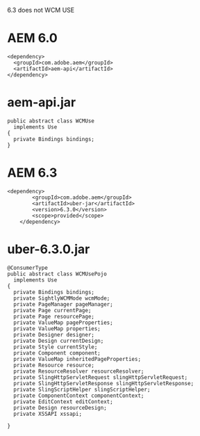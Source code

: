 6.3 does not WCM USE

AEM 6.0
=========

    <dependency>
      <groupId>com.adobe.aem</groupId>
      <artifactId>aem-api</artifactId>
    </dependency>

aem-api.jar
============
    public abstract class WCMUse
      implements Use
    {
      private Bindings bindings;
    }


AEM 6.3
========

    <dependency>
            <groupId>com.adobe.aem</groupId>
            <artifactId>uber-jar</artifactId>
            <version>6.3.0</version>
            <scope>provided</scope>
        </dependency>  

uber-6.3.0.jar
==============

    @ConsumerType
    public abstract class WCMUsePojo
      implements Use
    {
      private Bindings bindings;
      private SightlyWCMMode wcmMode;
      private PageManager pageManager;
      private Page currentPage;
      private Page resourcePage;
      private ValueMap pageProperties;
      private ValueMap properties;
      private Designer designer;
      private Design currentDesign;
      private Style currentStyle;
      private Component component;
      private ValueMap inheritedPageProperties;
      private Resource resource;
      private ResourceResolver resourceResolver;
      private SlingHttpServletRequest slingHttpServletRequest;
      private SlingHttpServletResponse slingHttpServletResponse;
      private SlingScriptHelper slingScriptHelper;
      private ComponentContext componentContext;
      private EditContext editContext;
      private Design resourceDesign;
      private XSSAPI xssapi;

    }
    
    
 
